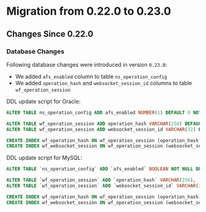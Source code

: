 # Migration from 0.22.0 to 0.23.0

## Changes Since 0.22.0

### Database Changes

Following database changes were introduced in version `0.23.0`:
 
- We added `afs_enabled` column to table `ns_operation_config`
- We added `operation_hash` and `websocket_session_id` columns to table `wf_operation_session`
  
DDL update script for Oracle:
```sql
ALTER TABLE ns_operation_config ADD afs_enabled NUMBER(1) DEFAULT 0 NOT NULL;

ALTER TABLE wf_operation_session ADD operation_hash VARCHAR(256) DEFAULT 0 NOT NULL;
ALTER TABLE wf_operation_session ADD websocket_session_id VARCHAR(32) DEFAULT 0 NOT NULL;

CREATE INDEX wf_operation_hash ON wf_operation_session (operation_hash);
CREATE INDEX wf_websocket_session ON wf_operation_session (websocket_session_id);
```

DDL update script for MySQL:
```sql
ALTER TABLE `ns_operation_config` ADD `afs_enabled` BOOLEAN NOT NULL DEFAULT FALSE;

ALTER TABLE `wf_operation_session` ADD `operation_hash` VARCHAR(256),  
ALTER TABLE `wf_operation_session` ADD `websocket_session_id` VARCHAR(32),

CREATE INDEX wf_operation_hash ON wf_operation_session (operation_hash);
CREATE INDEX wf_websocket_session ON wf_operation_session (websocket_session_id);
```

